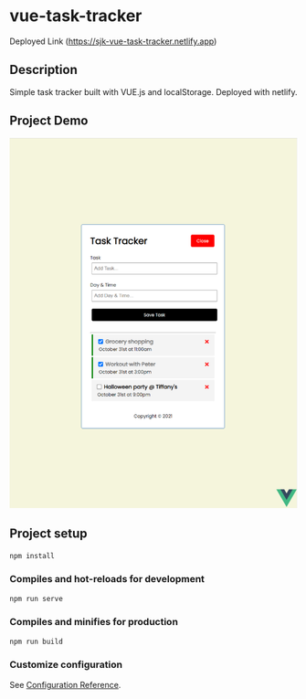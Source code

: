 # vue-task-tracker

Deployed Link (https://sjk-vue-task-tracker.netlify.app)

## Description

Simple task tracker built with VUE.js and localStorage. Deployed with netlify.

## Project Demo

![project-demo](./src/assets/projectDemo.png)

## Project setup

```
npm install
```

### Compiles and hot-reloads for development

```
npm run serve
```

### Compiles and minifies for production

```
npm run build
```

### Customize configuration

See [Configuration Reference](https://cli.vuejs.org/config/).
